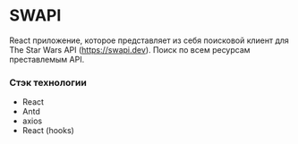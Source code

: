 # SWAPI
React приложение, которое представляет из себя поисковой клиент для The Star Wars API (https://swapi.dev).
Поиск по всем ресурсам преставлемым API.
### Стэк технологии
- React
- Antd
- axios
- React (hooks)